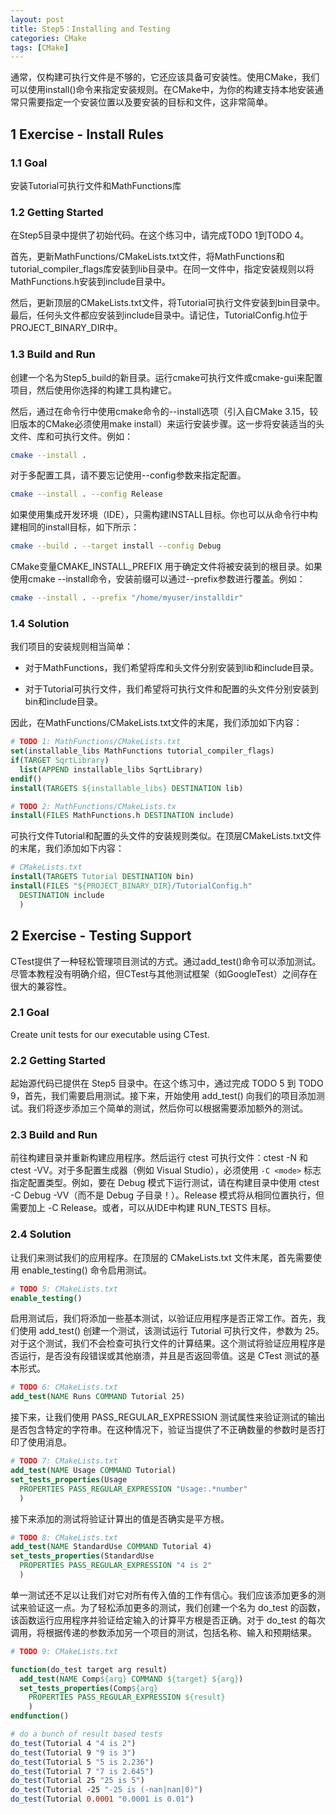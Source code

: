 ```yaml
---
layout: post
title: Step5：Installing and Testing
categories: CMake
tags: [CMake]
---
```


通常，仅构建可执行文件是不够的，它还应该具备可安装性。使用CMake，我们可以使用install()命令来指定安装规则。在CMake中，为你的构建支持本地安装通常只需要指定一个安装位置以及要安装的目标和文件，这非常简单。

## 1 Exercise - Install Rules

### 1.1 Goal

安装Tutorial可执行文件和MathFunctions库

### 1.2 Getting Started

在Step5目录中提供了初始代码。在这个练习中，请完成TODO 1到TODO 4。

首先，更新MathFunctions/CMakeLists.txt文件，将MathFunctions和tutorial_compiler_flags库安装到lib目录中。在同一文件中，指定安装规则以将MathFunctions.h安装到include目录中。

然后，更新顶层的CMakeLists.txt文件，将Tutorial可执行文件安装到bin目录中。最后，任何头文件都应安装到include目录中。请记住，TutorialConfig.h位于PROJECT_BINARY_DIR中。

### 1.3 Build and Run


创建一个名为Step5_build的新目录。运行cmake可执行文件或cmake-gui来配置项目，然后使用你选择的构建工具构建它。

然后，通过在命令行中使用cmake命令的--install选项（引入自CMake 3.15，较旧版本的CMake必须使用make install）来运行安装步骤。这一步将安装适当的头文件、库和可执行文件。例如：

```bash
cmake --install .
```

对于多配置工具，请不要忘记使用--config参数来指定配置。

```bash
cmake --install . --config Release
```

如果使用集成开发环境（IDE），只需构建INSTALL目标。你也可以从命令行中构建相同的install目标，如下所示：


```bash
cmake --build . --target install --config Debug
```

CMake变量CMAKE_INSTALL_PREFIX 用于确定文件将被安装到的根目录。如果使用cmake --install命令，安装前缀可以通过--prefix参数进行覆盖。例如：

```bash
cmake --install . --prefix "/home/myuser/installdir"
```

### 1.4 Solution

我们项目的安装规则相当简单：

- 对于MathFunctions，我们希望将库和头文件分别安装到lib和include目录。

- 对于Tutorial可执行文件，我们希望将可执行文件和配置的头文件分别安装到bin和include目录。

因此，在MathFunctions/CMakeLists.txt文件的末尾，我们添加如下内容：


```cmake
# TODO 1: MathFunctions/CMakeLists.txt
set(installable_libs MathFunctions tutorial_compiler_flags)
if(TARGET SqrtLibrary)
  list(APPEND installable_libs SqrtLibrary)
endif()
install(TARGETS ${installable_libs} DESTINATION lib)
```


```cmake
# TODO 2: MathFunctions/CMakeLists.tx
install(FILES MathFunctions.h DESTINATION include)
```

可执行文件Tutorial和配置的头文件的安装规则类似。在顶层CMakeLists.txt文件的末尾，我们添加如下内容：

```cmake
# CMakeLists.txt
install(TARGETS Tutorial DESTINATION bin)
install(FILES "${PROJECT_BINARY_DIR}/TutorialConfig.h"
  DESTINATION include
  )
```

## 2 Exercise - Testing Support

CTest提供了一种轻松管理项目测试的方式。通过add_test()命令可以添加测试。尽管本教程没有明确介绍，但CTest与其他测试框架（如GoogleTest）之间存在很大的兼容性。

### 2.1 Goal

Create unit tests for our executable using CTest.

### 2.2 Getting Started

起始源代码已提供在 Step5 目录中。在这个练习中，通过完成 TODO 5 到 TODO 9，首先，我们需要启用测试。接下来，开始使用 add_test() 向我们的项目添加测试。我们将逐步添加三个简单的测试，然后你可以根据需要添加额外的测试。

### 2.3 Build and Run

前往构建目录并重新构建应用程序。然后运行 ctest 可执行文件：ctest -N 和 ctest -VV。对于多配置生成器（例如 Visual Studio），必须使用 `-C <mode>` 标志指定配置类型。例如，要在 Debug 模式下运行测试，请在构建目录中使用 ctest -C Debug -VV（而不是 Debug 子目录！）。Release 模式将从相同位置执行，但需要加上 -C Release。或者，可以从IDE中构建 RUN_TESTS 目标。

### 2.4 Solution

让我们来测试我们的应用程序。在顶层的 CMakeLists.txt 文件末尾，首先需要使用 enable_testing() 命令启用测试。

```cmake
# TODO 5: CMakeLists.txt
enable_testing()
```

启用测试后，我们将添加一些基本测试，以验证应用程序是否正常工作。首先，我们使用 add_test() 创建一个测试，该测试运行 Tutorial 可执行文件，参数为 25。对于这个测试，我们不会检查可执行文件的计算结果。这个测试将验证应用程序是否运行，是否没有段错误或其他崩溃，并且是否返回零值。这是 CTest 测试的基本形式。


```cmake
# TODO 6: CMakeLists.txt
add_test(NAME Runs COMMAND Tutorial 25)
```

接下来，让我们使用 PASS_REGULAR_EXPRESSION 测试属性来验证测试的输出是否包含特定的字符串。在这种情况下，验证当提供了不正确数量的参数时是否打印了使用消息。

```cmake
# TODO 7: CMakeLists.txt
add_test(NAME Usage COMMAND Tutorial)
set_tests_properties(Usage
  PROPERTIES PASS_REGULAR_EXPRESSION "Usage:.*number"
  )
```

接下来添加的测试将验证计算出的值是否确实是平方根。


```cmake
# TODO 8: CMakeLists.txt
add_test(NAME StandardUse COMMAND Tutorial 4)
set_tests_properties(StandardUse
  PROPERTIES PASS_REGULAR_EXPRESSION "4 is 2"
  )
```

 单一测试还不足以让我们对它对所有传入值的工作有信心。我们应该添加更多的测试来验证这一点。为了轻松添加更多的测试，我们创建一个名为 do_test 的函数，该函数运行应用程序并验证给定输入的计算平方根是否正确。对于 do_test 的每次调用，将根据传递的参数添加另一个项目的测试，包括名称、输入和预期结果。


```cmake
# TODO 9: CMakeLists.txt

function(do_test target arg result)
  add_test(NAME Comp${arg} COMMAND ${target} ${arg})
  set_tests_properties(Comp${arg}
    PROPERTIES PASS_REGULAR_EXPRESSION ${result}
    )
endfunction()

# do a bunch of result based tests
do_test(Tutorial 4 "4 is 2")
do_test(Tutorial 9 "9 is 3")
do_test(Tutorial 5 "5 is 2.236")
do_test(Tutorial 7 "7 is 2.645")
do_test(Tutorial 25 "25 is 5")
do_test(Tutorial -25 "-25 is (-nan|nan|0)")
do_test(Tutorial 0.0001 "0.0001 is 0.01")
```

